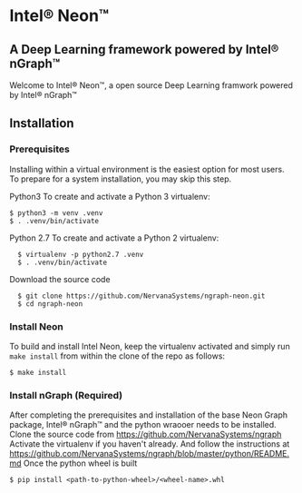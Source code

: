 # Intel® Neon™

## A Deep Learning framework powered by Intel® nGraph™

Welcome to Intel® Neon™, a open source Deep Learning framwork powered by Intel® nGraph™ 


## Installation

### Prerequisites  

Installing within a virtual environment is the easiest option for most users. 
To prepare for a system installation, you may skip this step.  

Python3 
  To create and activate a Python 3 virtualenv:
     
```
$ python3 -m venv .venv
$ . .venv/bin/activate
```

Python 2.7
  To create and activate a Python 2 virtualenv:


```
  $ virtualenv -p python2.7 .venv
  $ . .venv/bin/activate
```

Download the source code
```
  $ git clone https://github.com/NervanaSystems/ngraph-neon.git
  $ cd ngraph-neon
```

### Install Neon
  
To build and install Intel Neon, keep the virtualenv activated and 
simply run ``make install`` from within the clone of the repo as follows:

```
$ make install
```

### Install nGraph (Required)

After completing the prerequisites and installation of the base Neon
Graph package, Intel® nGraph™ and the python wraooer needs to be installed.
Clone the source code from https://github.com/NervanaSystems/ngraph
Activate the virtualenv if you haven't already. And follow the instructions at
https://github.com/NervanaSystems/ngraph/blob/master/python/README.md
Once the python wheel is built

```
$ pip install <path-to-python-wheel>/<wheel-name>.whl
```
